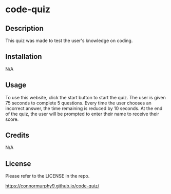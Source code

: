 # code-quiz


## Description

This quiz was made to test the user's knowledge on coding.

## Installation

N/A

## Usage

To use this website, click the start button to start the quiz. The user is given 75 seconds to complete 5 questions. Every time the user chooses an incorrect answer, the time remaining is reduced by 10 seconds. At the end of the quiz, the user will be prompted to enter their name to receive their score. 

## Credits

N/A

## License

Please refer to the LICENSE in the repo.


https://connormurphy9.github.io/code-quiz/





